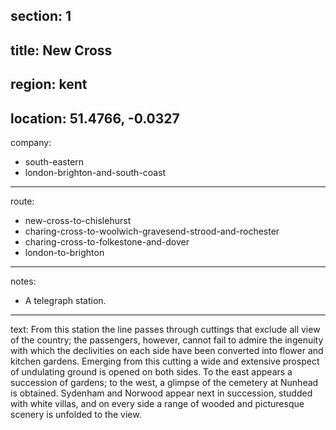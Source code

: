 section: 1
----
title: New Cross
----
region: kent
----
location: 51.4766, -0.0327
----
company:
- south-eastern
- london-brighton-and-south-coast
----
route:
- new-cross-to-chislehurst
- charing-cross-to-woolwich-gravesend-strood-and-rochester
- charing-cross-to-folkestone-and-dover
- london-to-brighton
----
notes:
- A telegraph station.
----
text: From this station the line passes through cuttings that exclude all view of the country; the passengers, however, cannot fail to admire the ingenuity with which the declivities on each side have been converted into flower and kitchen gardens. Emerging from this cutting a wide and extensive prospect of undulating ground is opened on both sides. To the east appears a succession of gardens; to the west, a glimpse of the cemetery at Nunhead is obtained. Sydenham and Norwood appear next in succession, studded with white villas, and on every side a range of wooded and picturesque scenery is unfolded to the view.
